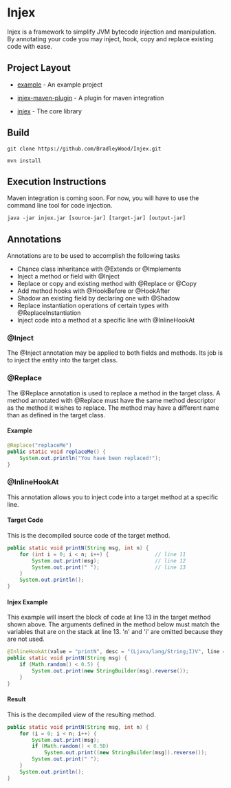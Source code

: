 # Injex

Injex is a framework to simplify JVM bytecode injection and manipulation. By annotating
your code you may inject, hook, copy and replace existing code with ease.


## Project Layout

- [example](/example) - An example project

- [injex-maven-plugin](/injex-maven-plugin) - A plugin for maven integration

- [injex](/injex/src/main/java/com/github/bradleywood/injex) - The core library

## Build

```
git clone https://github.com/BradleyWood/Injex.git
```

```
mvn install
```

## Execution Instructions

Maven integration is coming soon. For now, you will have to use the command line
tool for code injection.

```
java -jar injex.jar [source-jar] [target-jar] [output-jar]
```

## Annotations

Annotations are to be used to accomplish the following tasks

 - Chance class inheritance with @Extends or @Implements
 - Inject a method or field with @Inject
 - Replace or copy and existing method with @Replace or @Copy
 - Add method hooks with @HookBefore or @HookAfter
 - Shadow an existing field by declaring one with @Shadow
 - Replace instantiation operations of certain types with @ReplaceInstantiation
 - Inject code into a method at a specific line with @InlineHookAt

### @Inject

The @Inject annotation may be applied to both fields and methods. Its job
is to inject the entity into the target class.

### @Replace
The @Replace annotation is used to replace a method in the target class.
A method annotated with @Replace must have the same method descriptor as
the method it wishes to replace. The method may have a different name than
as defined in the target class.

#### Example

```java
@Replace("replaceMe")
public static void replaceMe() {
    System.out.println("You have been replaced!");
}
```


### @InlineHookAt

This annotation allows you to inject code into a target method
at a specific line.

#### Target Code

This is the decompiled source code of the target method.

```java
public static void printN(String msg, int n) {
    for (int i = 0; i < n; i++) {               // line 11
        System.out.print(msg);                  // line 12
        System.out.print(" ");                  // line 13
    }
    System.out.println();
}
```

#### Injex Example

This example will insert the block of code at line 13 in the target
method shown above. The arguments defined in the method below must
match the variables that are on the stack at line 13. 'n' and 'i'
are omitted because they are not used.

```java
@InlineHookAt(value = "printN", desc = "(Ljava/lang/String;I)V", line = 13)
public static void printN(String msg) {
    if (Math.random() < 0.5) {
        System.out.print(new StringBuilder(msg).reverse());
    }
}
```

#### Result

This is the decompiled view of the resulting method.

```java
public static void printN(String msg, int n) {
    for (i = 0; i < n; i++) {
        System.out.print(msg);
        if (Math.random() < 0.5D)
            System.out.print((new StringBuilder(msg)).reverse()); 
        System.out.print(" ");
    }
    System.out.println();
}
```
